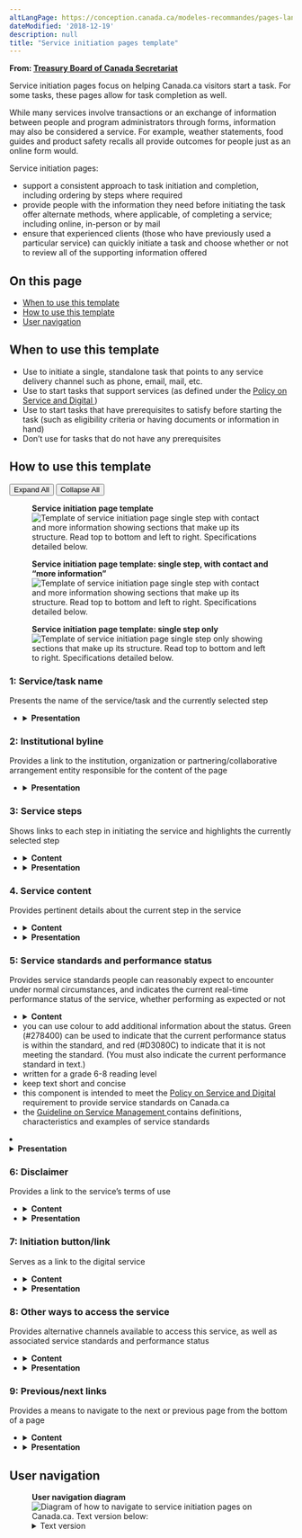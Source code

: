 ```yaml
---
altLangPage: https://conception.canada.ca/modeles-recommandes/pages-lancement-service.html
dateModified: '2018-12-19'
description: null
title: "Service initiation pages template"
---
```



<div>
 <p class="gc-byline">
  <strong>
   From:
   <a href="https://www.canada.ca/en/treasury-board-secretariat.html">
    Treasury
						Board of Canada Secretariat
   </a>
  </strong>
 </p>
 <section>
  <p>
   Service initiation pages focus on helping Canada.ca visitors start a task. For some tasks, these pages allow
					for task completion as well.
  </p>
  <p>
   While many services involve transactions or an exchange of information between people and program
					administrators through forms, information may also be considered a service. For example, weather statements,
					food guides and product safety recalls all provide outcomes for people just as an online form would.
  </p>
  <p>
   Service initiation pages:
  </p>
  <ul>
   <li>
    support a consistent approach to task initiation and completion, including ordering by steps where
						required
   </li>
   <li>
    provide people with the information they need before initiating the task offer alternate methods, where
						applicable, of completing a service; including online, in-person or by mail
   </li>
   <li>
    ensure that experienced clients (those who have previously used a particular service) can quickly initiate
						a task and choose whether or not to review all of the supporting information offered
   </li>
  </ul>
  <section>
   <h2>
    On this page
   </h2>
   <ul>
    <li>
     <a href="#use">
      When to use this template
     </a>
    </li>
    <li>
     <a href="#specifications">
      How to use this template
     </a>
    </li>
    <li>
     <a href="#navigation">
      User navigation
     </a>
    </li>
   </ul>
  </section>
  <section>
   <h2 id="use">
    When to use this template
   </h2>
   <ul>
    <li>
     Use to initiate a single, standalone task that points to any service delivery channel such as phone,
							email, mail, etc.
    </li>
    <li>
     Use to start tasks that support services (as defined under the
     <a href="https://www.tbs-sct.gc.ca/pol/doc-eng.aspx?id=32603">
      Policy on Service and Digital
     </a>
     )
    </li>
    <li>
     Use to start tasks that have prerequisites to satisfy before starting the task (such as eligibility
							criteria or having documents or information in hand)
    </li>
    <li>
     Don’t use for tasks that do not have any prerequisites
    </li>
   </ul>
  </section>
  <section>
   <h2 id="specifications">
    How to use this template
   </h2>
   <div class="btn-group mrgn-bttm-sm">
    <button class="btn btn-default wb-toggle" data-toggle='{"selector": "details", "parent": "#template-elements", "type": "on"}' type="button">
     Expand
							All
    </button>
    <button class="btn btn-default wb-toggle" data-toggle='{"selector": "details", "parent": "#template-elements", "type": "off"}' type="button">
     Collapse
							All
    </button>
   </div>
   <div class="row">
    <div class="col-lg-6 pull-right">
     <figure class="mrgn-bttm-lg">
      <figcaption class="text-center">
       <b>
        Service initiation page template
       </b>
      </figcaption>
      <img alt="Template of service initiation page single step with contact and more information showing sections that make up its structure. Read top to bottom and left to right. Specifications detailed below." class="full-width" src="../images/service-initiation-eng.jpg"/>
     </figure>
     <figure class="mrgn-bttm-lg">
      <figcaption class="text-center">
       <b>
        Service initiation page template: single step, with contact and “more
										information”
       </b>
      </figcaption>
      <img alt="Template of service initiation page single step with contact and more information showing sections that make up its structure. Read top to bottom and left to right. Specifications detailed below." class="full-width" src="../images/service-initiation-simpler-eng.jpg"/>
     </figure>
     <figure class="mrgn-bttm-lg">
      <figcaption class="text-center">
       <b>
        Service initiation page template: single step only
       </b>
      </figcaption>
      <img alt="Template of service initiation page single step only showing sections that make up its structure. Read top to bottom and left to right. Specifications detailed below." class="full-width" src="../images/service-initiation-simplest-eng.jpg"/>
     </figure>
    </div>
    <div class="col-lg-6 pull-left">
     <section id="template-elements">
      <section>
       <h3>
        1: Service/task name
       </h3>
       <p>
        Presents the name of the service/task and the currently selected step
       </p>
       <ul class="list-unstyled">
        <li id="element2">
         <details class="mrgn-bttm-sm">
          <summary class="wb-toggle" data-toggle='{"print":"on"}'>
           <strong>
            Presentation
           </strong>
          </summary>
          <ul>
           <li>
            the service/task name must be a unique H1
           </li>
           <li>
            must be the first component on the page
           </li>
           <li>
            for all steps, the service/task name should use the following convention:
            <ul>
             <li>
              [Service/task name]: Step #. [Step name]
             </li>
             <li>
              for example, Apply for Employment Insurance: Step 2. Eligibility
             </li>
            </ul>
           </li>
          </ul>
         </details>
        </li>
       </ul>
      </section>
      <section>
       <h3>
        2: Institutional byline
       </h3>
       <p>
        Provides a link to the institution, organization or partnering/collaborative arrangement entity
										responsible for the content of the page
       </p>
       <ul class="list-unstyled">
        <li id="element4">
         <details class="mrgn-bttm-sm">
          <summary class="wb-toggle" data-toggle='{"print":"on"}'>
           <strong>
            Presentation
           </strong>
          </summary>
          <ul>
           <li>
            use the
            <a href="../common-design-patterns/institutional-byline.html">
             Institutional
															byline
            </a>
            pattern
           </li>
          </ul>
         </details>
        </li>
       </ul>
      </section>
      <section>
       <h3>
        3: Service steps
       </h3>
       <p>
        Shows links to each step in initiating the service and highlights the currently selected step
       </p>
       <ul class="list-unstyled">
        <li id="element5">
         <details class="mrgn-bttm-sm">
          <summary class="wb-toggle" data-toggle='{"print":"on"}'>
           <strong>
            Content
           </strong>
          </summary>
          <ul>
           <li>
            use to start tasks that involve complex processes (for example, applying for a grant or
														funding, registering a business, etc.) or that include detailed prerequisites prior to
														starting the task (for example, eligibility criteria that must be met, or documents or
														information that must be in hand)
           </li>
           <li>
            label the sequence of steps similar to the tone and wording used in the following example:
            <ol>
             <li>
              What this service offers
             </li>
             <li>
              Who is eligible
             </li>
             <li>
              What you need before you start
             </li>
             <li>
              How to apply
             </li>
             <li>
              After you apply
             </li>
            </ol>
            <ul>
             <li>
              Contact us for help
             </li>
             <li>
              More information (background info, related tasks, etc.)
             </li>
            </ul>
           </li>
           <li>
            when additional unordered pages are included (for example, “more information”):
            <ul>
             <li>
              they should not include any information necessary for completing steps in the primary
																task sequence
             </li>
             <li>
              they should always appear after the numbered steps
             </li>
             <li>
              they should not be numbered
             </li>
            </ul>
           </li>
           <li>
            or, for simpler, single-step tasks with additional unordered (not numbered) pages, drop
														the numbers and label pages more like this:
            <ul>
             <li>
              How to apply
             </li>
             <li>
              Contact us for help
             </li>
             <li>
              More information (background info, related tasks, etc.)
             </li>
            </ul>
           </li>
          </ul>
         </details>
        </li>
        <li id="element6">
         <details class="mrgn-bttm-sm">
          <summary class="wb-toggle" data-toggle='{"print":"on"}'>
           <strong>
            Presentation
           </strong>
          </summary>
          <ul>
           <li>
            appears below the institutional byline
           </li>
           <li>
            the
            <a href="../common-design-patterns/ordered-multipage.html">
             Ordered multi-page
															navigation pattern
            </a>
            is used to present service steps
           </li>
          </ul>
         </details>
        </li>
       </ul>
      </section>
      <section>
       <h3>
        4. Service content
       </h3>
       <p>
        Provides pertinent details about the current step in the service
       </p>
       <ul class="list-unstyled">
        <li id="element7">
         <details class="mrgn-bttm-sm">
          <summary class="wb-toggle" data-toggle='{"print":"on"}'>
           <strong>
            Content
           </strong>
          </summary>
          <ul>
           <li>
            content for each step must be complete and avoid the use of hyperlinks out of the current
														sequence to avoid disrupting the task flow.
            <ul>
             <li>
              if you must include links to additional information, use a dismissible overlay or a
																collapsible details/summary element to keep people inside the service initiation page
																set
             </li>
            </ul>
           </li>
           <li>
            on pages describing eligibility criteria, consider using the
            <a href="../common-design-patterns/interactive-questions.html">
             Interactive questions
															pattern
            </a>
            to make the requirements more easily understood
           </li>
           <li>
            keep text short and concise
           </li>
           <li>
            written for a grade 6-8 reading level
           </li>
          </ul>
         </details>
        </li>
        <li id="element8">
         <details class="mrgn-bttm-sm">
          <summary class="wb-toggle" data-toggle='{"print":"on"}'>
           <strong>
            Presentation
           </strong>
          </summary>
          <ul>
           <li>
            appears below the service steps
           </li>
           <li>
            do not hyphenate words at the end of lines; retain ragged right edge for paragraphs and
														other text blocks
           </li>
           <li>
            use Common design patterns for destination content
           </li>
          </ul>
         </details>
        </li>
       </ul>
      </section>
      <section>
       <h3>
        5: Service standards and performance status
       </h3>
       <p>
        Provides service standards people can reasonably expect to encounter under normal circumstances,
										and indicates the current real-time performance status of the service, whether performing as
										expected or not
       </p>
       <ul class="list-unstyled">
        <li id="element9">
         <details class="mrgn-bttm-sm">
          <summary class="wb-toggle" data-toggle='{"print":"on"}'>
           <strong>
            Content
           </strong>
          </summary>
          <ul>
           <li>
            introduce service standards with a plain language heading that focuses on what people can
														reasonably expect under normal circumstances. Speak directly to a person. Examples:
            <ul>
             <li>
              “How long it will take to process your application”
             </li>
             <li>
              Application processing time”
             </li>
            </ul>
           </li>
           <li>
            include the current standard, the current performance status, how often the report is
														updated, and when current performance status was last updated. Example:
           </li>
           <ul>
            <li>
             <p>
              "Our standard is to process applications in 30 business days. Applications are
																currently being processed in 17 business days.
             </p>
             <p>
              Current processing time is updated daily - last update January 31, 2020."
             </p>
            </li>
           </ul>
          </ul>
         </details>
        </li>
        <li>
         you can use colour to add additional information about the status. Green (#278400) can be used
											to indicate that the current performance status is within the standard, and red (#D3080C) to
											indicate that it is not meeting the standard. (You must also indicate the current performance
											standard in text.)
        </li>
        <li>
         written for a grade 6-8 reading level
        </li>
        <li>
         keep text short and concise
        </li>
        <li>
         this component is intended to meet the
         <a href="https://www.tbs-sct.gc.ca/pol/doc-eng.aspx?id=32603">
          Policy on Service and Digital
         </a>
         requirement to provide service standards on Canada.ca
        </li>
        <li>
         the
         <a href="https://www.tbs-sct.gc.ca/pol/doc-eng.aspx?id=28422">
          Guideline on Service
												Management
         </a>
         contains definitions, characteristics and examples of service standards
        </li>
       </ul>
       <li id="element10">
        <details class="mrgn-bttm-sm">
         <summary class="wb-toggle" data-toggle='{"print":"on"}'>
          <strong>
           Presentation
          </strong>
         </summary>
         <ul>
          <li>
           appears on pages where people will initiate the service (for example, How to apply) and
													post-application pages (for example, After you apply)
          </li>
          <li>
           appears for each available channel service/task (for example, in “Other ways to apply”)
          </li>
         </ul>
        </details>
       </li>
      </section>
      <section>
       <h3>
        6: Disclaimer
       </h3>
       <p>
        Provides a link to the service’s terms of use
       </p>
       <ul class="list-unstyled">
        <li id="element11">
         <details class="mrgn-bttm-sm">
          <summary class="wb-toggle" data-toggle='{"print":"on"}'>
           <strong>
            Content
           </strong>
          </summary>
          <ul>
           <li>
            use this component if there are applicable terms of use (for example, legal disclaimer,
														privacy policy)
           </li>
           <li>
            written for a grade 6-8 reading level
           </li>
          </ul>
         </details>
        </li>
        <li id="element12">
         <details class="mrgn-bttm-sm">
          <summary class="wb-toggle" data-toggle='{"print":"on"}'>
           <strong>
            Presentation
           </strong>
          </summary>
          <ul>
           <li>
            appears directly above the initiation button/link
           </li>
           <li>
            use the
            <a href="../common-design-patterns/disclaimer-overlay.html">
             Disclaimer overlay
															pattern
            </a>
            pattern
           </li>
          </ul>
         </details>
        </li>
       </ul>
      </section>
      <section>
       <h3>
        7: Initiation button/link
       </h3>
       <p>
        Serves as a link to the digital service
       </p>
       <ul class="list-unstyled">
        <li id="element13">
         <details class="mrgn-bttm-sm">
          <summary class="wb-toggle" data-toggle='{"print":"on"}'>
           <strong>
            Content
           </strong>
          </summary>
          <ul>
           <li>
            provides a link to initiate digital service or a download
           </li>
           <li>
            use only once in the sequence of steps for the current task/service
           </li>
          </ul>
         </details>
        </li>
        <li id="element14">
         <details class="mrgn-bttm-sm">
          <summary class="wb-toggle" data-toggle='{"print":"on"}'>
           <strong>
            Presentation
           </strong>
          </summary>
          <ul>
           <li>
            use the
            <a href="../common-design-patterns/buttons.html">
             Buttons
            </a>
            pattern or the
            <a href="../common-design-patterns/download-links.html">
             Download links
            </a>
            pattern
           </li>
          </ul>
         </details>
        </li>
       </ul>
      </section>
      <section>
       <h3>
        8: Other ways to access the service
       </h3>
       <p>
        Provides alternative channels available to access this service, as well as associated service
										standards and performance status
       </p>
       <ul class="list-unstyled">
        <li id="element15">
         <details class="mrgn-bttm-sm">
          <summary class="wb-toggle" data-toggle='{"print":"on"}'>
           <strong>
            Content
           </strong>
          </summary>
          <ul>
           <li>
            provides contact details, service standards and service status messages for all
														alternative channels (for example, in-person, telephone and mail options) available to
														access this service
           </li>
           <li>
            for each alterative channel, include contact information preceded by the applicable
														service standard and service status messages
           </li>
           <li>
            limit service standards associated with each alternative channel to 1 or 2 sentences
           </li>
           <li>
            written for a grade 6-8 reading level
           </li>
          </ul>
         </details>
        </li>
        <li id="element16">
         <details class="mrgn-bttm-sm">
          <summary class="wb-toggle" data-toggle='{"print":"on"}'>
           <strong>
            Presentation
           </strong>
          </summary>
          <ul>
           <li>
            appears below the initiation link
           </li>
           <li>
            heading is labelled “Other ways to [apply]”
           </li>
           <li>
            subheadings include options like “By phone”, “In person”, and “By mail”
           </li>
           <li>
            may appear inside a collapsible details/summary element when alternate channels represent
														a small proportion of demand for this service
           </li>
          </ul>
         </details>
        </li>
       </ul>
      </section>
      <section>
       <h3>
        9: Previous/next links
       </h3>
       <p>
        Provides a means to navigate to the next or previous page from the bottom of a page
       </p>
       <ul class="list-unstyled">
        <li id="element17">
         <details class="mrgn-bttm-sm">
          <summary class="wb-toggle" data-toggle='{"print":"on"}'>
           <strong>
            Content
           </strong>
          </summary>
          <ul>
           <li>
            use this component if the service steps pattern is also being used
           </li>
          </ul>
         </details>
        </li>
        <li>
         <details class="mrgn-bttm-sm">
          <summary class="wb-toggle" data-toggle='{"print":"on"}'>
           <strong>
            Presentation
           </strong>
          </summary>
          <ul>
           <li>
            go to
            <a href="../common-design-patterns/ordered-multipage.html">
             Ordered multi-page
															navigation pattern
            </a>
            for how to present previous/next links
           </li>
          </ul>
         </details>
        </li>
       </ul>
      </section>
     </section>
    </div>
   </div>
  </section>
  <section>
   <h2 id="navigation">
    User navigation
   </h2>
   <figure class="mrgn-bttm-lg">
    <figcaption class="text-center">
     <b>
      User navigation diagram
     </b>
    </figcaption>
    <img alt="Diagram of how to navigate to service initiation pages on Canada.ca. Text version below:" class="img-responsive center-block" src="https://www.canada.ca/content//dam/tbs-sct/images/government-communications/canada-content-style-guide/service-initiation-pages-ia-eng.png"/>
    <details>
     <summary class="wb-toggle" data-toggle='{"print":"on"}'>
      Text version
     </summary>
     <p>
      Service initiation pages can be accessed from Canada.ca topic pages and institutional profiles pages.
     </p>
    </details>
   </figure>
  </section>
 </section>
</div>


